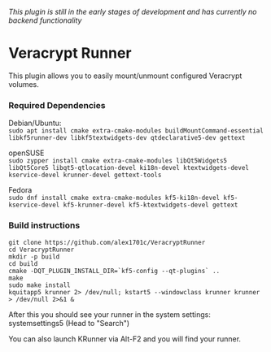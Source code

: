 *This plugin is still in the early stages of development and has currently no backend functionality*

# Veracrypt Runner
This plugin allows you to easily mount/unmount configured Veracrypt volumes.

### Required Dependencies  
Debian/Ubuntu:  
`sudo apt install cmake extra-cmake-modules buildMountCommand-essential libkf5runner-dev libkf5textwidgets-dev qtdeclarative5-dev gettext`

openSUSE  
`sudo zypper install cmake extra-cmake-modules libQt5Widgets5 libQt5Core5 libqt5-qtlocation-devel ki18n-devel ktextwidgets-devel kservice-devel krunner-devel gettext-tools`  

Fedora  
`sudo dnf install cmake extra-cmake-modules kf5-ki18n-devel kf5-kservice-devel kf5-krunner-devel kf5-ktextwidgets-devel gettext`  

### Build instructions  

```
git clone https://github.com/alex1701c/VeracryptRunner
cd VeracryptRunner
mkdir -p build
cd build
cmake -DQT_PLUGIN_INSTALL_DIR=`kf5-config --qt-plugins` ..
make
sudo make install
kquitapp5 krunner 2> /dev/null; kstart5 --windowclass krunner krunner > /dev/null 2>&1 &
```

After this you should see your runner in the system settings:  
systemsettings5 (Head to "Search")

You can also launch KRunner via Alt-F2 and you will find your runner.
